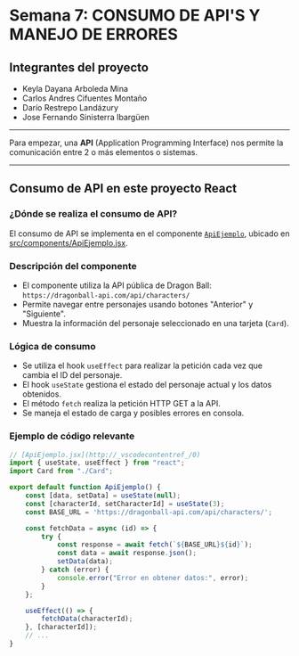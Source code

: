 # Semana 7: CONSUMO DE API'S Y MANEJO DE ERRORES

## Integrantes del proyecto

- Keyla Dayana Arboleda Mina
- Carlos Andres Cifuentes Montaño
- Darío Restrepo Landázury
- Jose Fernando Sinisterra Ibargüen

---

Para empezar, una **API** (Application Programming Interface) nos permite la comunicación entre 2 o más elementos o sistemas.

---

## Consumo de API en este proyecto React

### ¿Dónde se realiza el consumo de API?

El consumo de API se implementa en el componente [`ApiEjemplo`](src/components/ApiEjemplo.jsx), ubicado en [src/components/ApiEjemplo.jsx](src/components/ApiEjemplo.jsx).

### Descripción del componente

- El componente utiliza la API pública de Dragon Ball:  
  `https://dragonball-api.com/api/characters/`
- Permite navegar entre personajes usando botones "Anterior" y "Siguiente".
- Muestra la información del personaje seleccionado en una tarjeta (`Card`).

### Lógica de consumo

- Se utiliza el hook `useEffect` para realizar la petición cada vez que cambia el ID del personaje.
- El hook `useState` gestiona el estado del personaje actual y los datos obtenidos.
- El método `fetch` realiza la petición HTTP GET a la API.
- Se maneja el estado de carga y posibles errores en consola.

### Ejemplo de código relevante

```jsx
// [ApiEjemplo.jsx](http://_vscodecontentref_/0)
import { useState, useEffect } from "react";
import Card from "./Card";

export default function ApiEjemplo() {
    const [data, setData] = useState(null);
    const [characterId, setCharacterId] = useState(3);
    const BASE_URL = 'https://dragonball-api.com/api/characters/';

    const fetchData = async (id) => {
        try {
            const response = await fetch(`${BASE_URL}${id}`);
            const data = await response.json();
            setData(data);
        } catch (error) {
            console.error("Error en obtener datos:", error);
        }
    };

    useEffect(() => {
        fetchData(characterId);
    }, [characterId]);
    // ...
}
```
